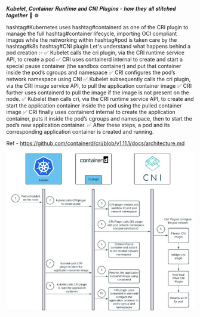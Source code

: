 𝑲𝒖𝒃𝒆𝒍𝒆𝒕, 𝑪𝒐𝒏𝒕𝒂𝒊𝒏𝒆𝒓 𝑹𝒖𝒏𝒕𝒊𝒎𝒆 𝒂𝒏𝒅 𝑪𝑵𝑰 𝑷𝒍𝒖𝒈𝒊𝒏𝒔 - 𝒉𝒐𝒘 𝒕𝒉𝒆𝒚 𝒂𝒍𝒍 𝒔𝒕𝒊𝒕𝒄𝒉𝒆𝒅 𝒕𝒐𝒈𝒆𝒕𝒉𝒆𝒓 🤔 ☸ 

hashtag#Kubernetes uses hashtag#containerd as one of the CRI plugin to manage the full hashtag#container lifecycle, importing OCI compliant images while the networking within hashtag#pod is taken care by the hashtag#k8s hashtag#CNI plugin 
Let's understand what happens behind a pod creation :-
✅ Kubelet calls the cri plugin, via the CRI runtime service API, to create a pod
✅ CRI uses containerd internal to create and start a special pause container (the sandbox container) and put that container inside the pod’s cgroups and namespace 
✅ CRI configures the pod’s network namespace using CNI
✅ Kubelet subsequently calls the cri plugin, via the CRI image service API, to pull the application container image
✅ CRI further uses containerd to pull the image if the image is not present on the node.
✅ Kubelet then calls cri, via the CRI runtime service API, to create and start the application container inside the pod using the pulled container image
✅ CRI finally uses containerd internal to create the application container, puts it inside the pod’s cgroups and namespace, then to start the pod’s new application container. 
✅ After these steps, a pod and its corresponding application container is created and running.

Ref - https://github.com/containerd/cri/blob/v1.11.1/docs/architecture.md

![alt text](𝑲𝒖𝒃𝒆𝒍𝒆𝒕_𝑪𝒐𝒏𝒕𝒂𝒊𝒏𝒆𝒓_𝑹𝒖𝒏𝒕𝒊𝒎𝒆_𝒂𝒏𝒅_𝑪𝑵𝑰_𝑷𝒍𝒖𝒈𝒊𝒏𝒔.jpg "𝑲𝒖𝒃𝒆𝒍𝒆𝒕, 𝑪𝒐𝒏𝒕𝒂𝒊𝒏𝒆𝒓 𝑹𝒖𝒏𝒕𝒊𝒎𝒆 𝒂𝒏𝒅 𝑪𝑵𝑰 𝑷𝒍𝒖𝒈𝒊𝒏𝒔 - 𝒉𝒐𝒘 𝒕𝒉𝒆𝒚 𝒂𝒍𝒍 𝒔𝒕𝒊𝒕𝒄𝒉𝒆𝒅 𝒕𝒐𝒈𝒆𝒕𝒉𝒆𝒓")
